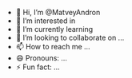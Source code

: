 - 👋 Hi, I’m @MatveyAndron
- 👀 I’m interested in 
- 🌱 I’m currently learning 
- 💞️ I’m looking to collaborate on ...
- 📫 How to reach me ...
- 😄 Pronouns: ...
- ⚡ Fun fact: ...

<!---
MatveyAndron/MatveyAndron is a ✨ special ✨ repository because its `README.md` (this file) appears on your GitHub profile.
You can click the Preview link to take a look at your changes.
--->
